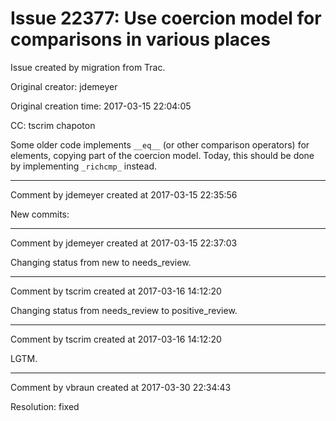 # Issue 22377: Use coercion model for comparisons in various places

Issue created by migration from Trac.

Original creator: jdemeyer

Original creation time: 2017-03-15 22:04:05

CC:  tscrim chapoton

Some older code implements `__eq__` (or other comparison operators) for elements, copying part of the coercion model. Today, this should be done by implementing `_richcmp_` instead.


---

Comment by jdemeyer created at 2017-03-15 22:35:56

New commits:


---

Comment by jdemeyer created at 2017-03-15 22:37:03

Changing status from new to needs_review.


---

Comment by tscrim created at 2017-03-16 14:12:20

Changing status from needs_review to positive_review.


---

Comment by tscrim created at 2017-03-16 14:12:20

LGTM.


---

Comment by vbraun created at 2017-03-30 22:34:43

Resolution: fixed
